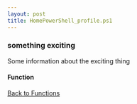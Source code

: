 ```yaml
---
layout: post
title: HomePowerShell_profile.ps1
---
```


### something exciting

Some information about the exciting thing

#### Function

<script src="https://gist-it.appspot.com/github.com/BanterBoy/scripts-blog/blob/master/PowerShell/functions/powerShellProfile/personalProfiles/HomePowerShell_profile.ps1" crossorigin="anonymous"></script>

<a href="/menu/_pages/functions.html">Back to Functions</a>
